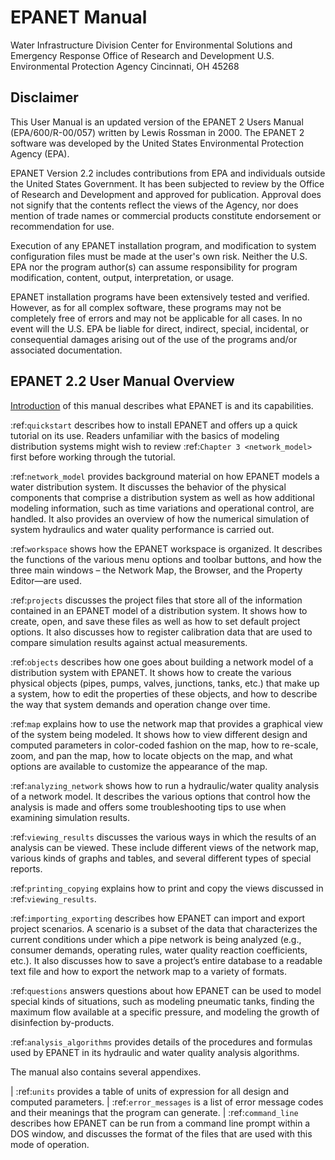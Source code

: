 # EPANET Manual

Water Infrastructure Division
Center for Environmental Solutions and Emergency Response
Office of Research and Development
U.S. Environmental Protection Agency
Cincinnati, OH 45268 
 
## Disclaimer

This User Manual is an updated version of the EPANET 2 Users Manual
(EPA/600/R-00/057) written by Lewis Rossman in 2000. The EPANET 2 software
was developed by the United States Environmental Protection Agency (EPA).

EPANET Version 2.2 includes contributions from EPA and individuals outside
the United States Government. It has been subjected to review by the Office of Research and Development and approved for publication. Approval does not signify that the contents reflect the views of the Agency, nor does mention of trade names or commercial products constitute endorsement or recommendation for use. 

Execution of any EPANET installation program, and modification to system configuration files must be made at the user's own risk. Neither the U.S. EPA nor the program author(s) can assume responsibility for program modification, content, output, interpretation, or usage.

EPANET installation programs have been extensively tested and verified. However, as for all complex software, these programs may not be completely free of errors and may not be applicable for all cases. In no event will the U.S. EPA be liable for direct, indirect, special, incidental, or consequential damages arising out of the use of the programs and/or associated documentation.




## EPANET 2.2 User Manual Overview
[Introduction](docs/1_introduction.md) of this manual describes what EPANET is and its
capabilities.

:ref:`quickstart` describes how to install EPANET and offers
up a quick tutorial on its use. Readers unfamiliar with the basics of
modeling distribution systems might wish to review :ref:`Chapter 3 <network_model>`
first before working through the tutorial.

:ref:`network_model` provides background material on how EPANET
models a water distribution system. It discusses the behavior of the physical
components that comprise a distribution system as well as how
additional modeling information, such as time variations and
operational control, are handled. It also provides an overview of how
the numerical simulation of system hydraulics and water quality
performance is carried out.

:ref:`workspace` shows how the EPANET workspace is organized. It
describes the functions of the various menu options and toolbar buttons, and
how the three main windows – the Network Map, the Browser, and the
Property Editor—are used.

:ref:`projects` discusses the project files that store all of the
information contained in an EPANET model of a distribution system. It
shows how to create, open, and save these files as well as how to set
default project options. It also discusses how to register
calibration data that are used to compare simulation results against
actual measurements.

:ref:`objects` describes how one goes about building a network
model of a distribution system with EPANET. It shows how to create the various
physical objects (pipes, pumps, valves, junctions, tanks, etc.) that
make up a system, how to edit the properties of these objects, and
how to describe the way that system demands and operation change over
time.

:ref:`map` explains how to use the network map that provides a
graphical view of the system being modeled. It shows how to view
different design and computed parameters in color-coded fashion on
the map, how to re-scale, zoom, and pan the map, how to locate
objects on the map, and what options are available to customize the
appearance of the map.

:ref:`analyzing_network` shows how to run a hydraulic/water quality
analysis of a network model. It describes the various options that control how
the analysis is made and offers some troubleshooting tips to use when
examining simulation results.

:ref:`viewing_results` discusses the various ways in which the
results of an analysis can be viewed. These include different views of the
network map, various kinds of graphs and tables, and several different types
of special reports.

:ref:`printing_copying` explains how to print and copy the views
discussed in :ref:`viewing_results`.

:ref:`importing_exporting` describes how EPANET can import and
export project scenarios. A scenario is a subset of the data that characterizes
the current conditions under which a pipe network is being analyzed
(e.g., consumer demands, operating rules, water quality reaction
coefficients, etc.). It also discusses how to save a project’s entire
database to a readable text file and how to export the network map to
a variety of formats.

:ref:`questions` answers questions about how EPANET can be used
to model special kinds of situations, such as modeling pneumatic tanks,
finding the maximum flow available at a specific pressure, and
modeling the growth of disinfection by-products.

:ref:`analysis_algorithms` provides details of the procedures and
formulas used by EPANET in its hydraulic and water quality analysis algorithms.


The manual also contains several appendixes.

| :ref:`units` provides a table of units of expression for all
  design and computed parameters.
| :ref:`error_messages` is a list of error message codes and their
  meanings that the program can generate.
| :ref:`command_line` describes how EPANET can be run
  from a command line prompt within a DOS window, and discusses the
  format of the files that are used with this mode of operation.

